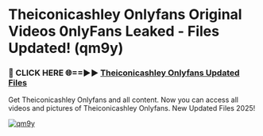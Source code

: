 # Theiconicashley Onlyfans Original Videos 0nlyFans Leaked - Files Updated! (qm9y)

<h3>🔴 CLICK HERE 🌐==►► <a href="https://tinyurl.com/ehrbuxhb" rel="nofollow">Theiconicashley Onlyfans Updated Files</a></h3>

Get Theiconicashley Onlyfans and all content. Now you can access all videos and pictures of Theiconicashley Onlyfans. New Updated Files 2025!

[![qm9y](https://i.imgur.com/lVYEuWS.gif)](https://tinyurl.com/ehrbuxhb)
